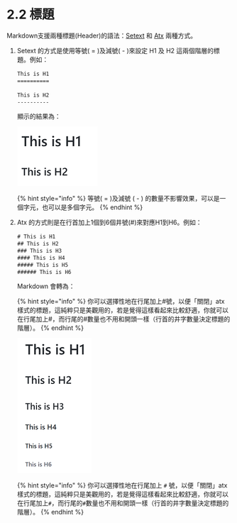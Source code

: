 # 2.2 標題

Markdown支援兩種標題(Header)的語法：[Setext][1] 和 [Atx][2] 兩種方式。

[1]:(<https://docutils.sourceforge.io/mirror/setext.html>)
[2]:(<http://www.aaronsw.com/2002/atx/>)


1. Setext 的方式是使用等號( = )及減號( - )來設定 H1 及 H2 這兩個階層的標題。例如：

    ```
    This is H1
    ==========

    This is H2
    ----------
    ```

    顯示的結果為：

    <img src="../.gitbook/assets/title-1.png" alt="">

    {% hint style="info" %}
    等號( = )及減號 ( - ) 的數量不影響效果，可以是一個字元，也可以是多個字元。
    {% endhint %}

2. Atx 的方式則是在行首加上1個到6個井號(#)來對應H1到H6。例如：

    ```
    # This is H1
    ## This is H2
    ### This is H3
    #### This is H4
    ##### This is H5
    ###### This is H6
    ```

    Markdown 會轉為：

    {% hint style="info" %}
    你可以選擇性地在行尾加上#號，以便「關閉」atx樣式的標題，這純粹只是美觀用的，若是覺得這樣看起來比較舒適，你就可以在行尾加上#，而行尾的#數量也不用和開頭一樣（行首的井字數量決定標題的階層）。
    {% endhint %}

    <img src="../.gitbook/assets/title-2.png" alt=""/>

    {% hint style="info" %}
    你可以選擇性地在行尾加上 `#` 號，以便「關閉」atx樣式的標題，這純粹只是美觀用的，若是覺得這樣看起來比較舒適，你就可以在行尾加上`#`，而行尾的`#`數量也不用和開頭一樣（行首的井字數量決定標題的階層）。
    {% endhint %}

